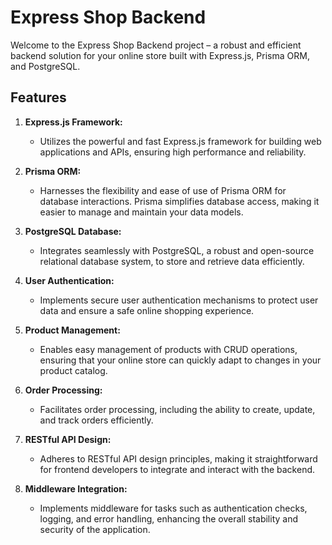 # Express Shop Backend

Welcome to the Express Shop Backend project – a robust and efficient backend solution for your online store built with Express.js, Prisma ORM, and PostgreSQL.

## Features

1. **Express.js Framework:**
   - Utilizes the powerful and fast Express.js framework for building web applications and APIs, ensuring high performance and reliability.

2. **Prisma ORM:**
   - Harnesses the flexibility and ease of use of Prisma ORM for database interactions. Prisma simplifies database access, making it easier to manage and maintain your data models.

3. **PostgreSQL Database:**
   - Integrates seamlessly with PostgreSQL, a robust and open-source relational database system, to store and retrieve data efficiently.

4. **User Authentication:**
   - Implements secure user authentication mechanisms to protect user data and ensure a safe online shopping experience.

5. **Product Management:**
   - Enables easy management of products with CRUD operations, ensuring that your online store can quickly adapt to changes in your product catalog.

6. **Order Processing:**
   - Facilitates order processing, including the ability to create, update, and track orders efficiently.

7. **RESTful API Design:**
   - Adheres to RESTful API design principles, making it straightforward for frontend developers to integrate and interact with the backend.

8. **Middleware Integration:**
   - Implements middleware for tasks such as authentication checks, logging, and error handling, enhancing the overall stability and security of the application.
